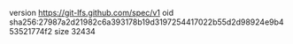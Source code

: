 version https://git-lfs.github.com/spec/v1
oid sha256:27987a2d21982c6a393178b19d3197254417022b55d2d98924e9b453521774f2
size 32434
